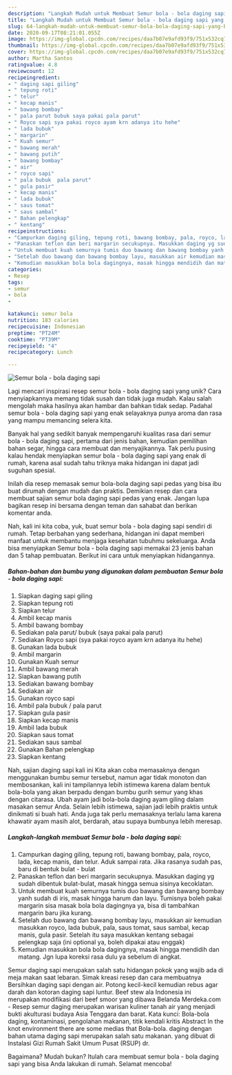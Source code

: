 ```yaml
---
description: "Langkah Mudah untuk Membuat Semur bola - bola daging sapi yang Bikin Ngiler"
title: "Langkah Mudah untuk Membuat Semur bola - bola daging sapi yang Bikin Ngiler"
slug: 64-langkah-mudah-untuk-membuat-semur-bola-bola-daging-sapi-yang-bikin-ngiler
date: 2020-09-17T08:21:01.055Z
image: https://img-global.cpcdn.com/recipes/daa7b07e9afd93f9/751x532cq70/semur-bola-bola-daging-sapi-foto-resep-utama.jpg
thumbnail: https://img-global.cpcdn.com/recipes/daa7b07e9afd93f9/751x532cq70/semur-bola-bola-daging-sapi-foto-resep-utama.jpg
cover: https://img-global.cpcdn.com/recipes/daa7b07e9afd93f9/751x532cq70/semur-bola-bola-daging-sapi-foto-resep-utama.jpg
author: Martha Santos
ratingvalue: 4.8
reviewcount: 12
recipeingredient:
- " daging sapi giling"
- " tepung roti"
- " telur"
- " kecap manis"
- " bawang bombay"
- " pala parut bubuk saya pakai pala parut"
- " Royco sapi sya pakai royco ayam krn adanya itu hehe"
- " lada bubuk"
- " margarin"
- " Kuah semur"
- " bawang merah"
- " bawang putih"
- " bawang bombay"
- " air"
- " royco sapi"
- " pala bubuk  pala parut"
- " gula pasir"
- " kecap manis"
- " lada bubuk"
- " saus tomat"
- " saus sambal"
- " Bahan pelengkap"
- " kentang"
recipeinstructions:
- "Campurkan daging giling, tepung roti, bawang bombay, pala, royco, lada, kecap manis, dan telur. Aduk sampai rata. Jika rasanya sudah pas, baru di bentuk bulat - bulat"
- "Panaskan teflon dan beri margarin secukupnya. Masukkan daging yg sudah dibentuk bulat-bulat, masak hingga semua sisinya kecoklatan."
- "Untuk membuat kuah semurnya tumis duo bawang dan bawang bombay yanh sudah di iris, masak hingga harum dan layu. Tumisnya boleh pakai margarin sisa masak bola bola dagingnya ya, bisa di tambahkan margarin baru jika kurang."
- "Setelah duo bawang dan bawang bombay layu, masukkan air kemudian masukkan royco, lada bubuk, pala, saus tomat, saus sambal, kecap manis, gula pasir. Setelah itu saya masukkan kentang sebagai pelengkap saja (ini optional ya, boleh dipakai atau enggak)"
- "Kemudian masukkan bola bola dagingnya, masak hingga mendidih dan matang. Jgn lupa koreksi rasa dulu ya sebelum di angkat."
categories:
- Resep
tags:
- semur
- bola
- 

katakunci: semur bola  
nutrition: 183 calories
recipecuisine: Indonesian
preptime: "PT24M"
cooktime: "PT39M"
recipeyield: "4"
recipecategory: Lunch

---
```



![Semur bola - bola daging sapi](https://img-global.cpcdn.com/recipes/daa7b07e9afd93f9/751x532cq70/semur-bola-bola-daging-sapi-foto-resep-utama.jpg)

Lagi mencari inspirasi resep semur bola - bola daging sapi yang unik? Cara menyiapkannya memang tidak susah dan tidak juga mudah. Kalau salah mengolah maka hasilnya akan hambar dan bahkan tidak sedap. Padahal semur bola - bola daging sapi yang enak selayaknya punya aroma dan rasa yang mampu memancing selera kita.

Banyak hal yang sedikit banyak mempengaruhi kualitas rasa dari semur bola - bola daging sapi, pertama dari jenis bahan, kemudian pemilihan bahan segar, hingga cara membuat dan menyajikannya. Tak perlu pusing kalau hendak menyiapkan semur bola - bola daging sapi yang enak di rumah, karena asal sudah tahu triknya maka hidangan ini dapat jadi suguhan spesial.

Inilah dia resep memasak semur bola-bola daging sapi pedas yang bisa ibu buat dirumah dengan mudah dan praktis. Demikian resep dan cara membuat sajian semur bola daging sapi pedas yang enak. Jangan lupa bagikan resep ini bersama dengan teman dan sahabat dan berikan komentar anda.


Nah, kali ini kita coba, yuk, buat semur bola - bola daging sapi sendiri di rumah. Tetap berbahan yang sederhana, hidangan ini dapat memberi manfaat untuk membantu menjaga kesehatan tubuhmu sekeluarga. Anda bisa menyiapkan Semur bola - bola daging sapi memakai 23 jenis bahan dan 5 tahap pembuatan. Berikut ini cara untuk menyiapkan hidangannya.

<!--inarticleads1-->

##### Bahan-bahan dan bumbu yang digunakan dalam pembuatan Semur bola - bola daging sapi:

1. Siapkan  daging sapi giling
1. Siapkan  tepung roti
1. Siapkan  telur
1. Ambil  kecap manis
1. Ambil  bawang bombay
1. Sediakan  pala parut/ bubuk (saya pakai pala parut)
1. Sediakan  Royco sapi (sya pakai royco ayam krn adanya itu hehe)
1. Gunakan  lada bubuk
1. Ambil  margarin
1. Gunakan  Kuah semur
1. Ambil  bawang merah
1. Siapkan  bawang putih
1. Sediakan  bawang bombay
1. Sediakan  air
1. Gunakan  royco sapi
1. Ambil  pala bubuk / pala parut
1. Siapkan  gula pasir
1. Siapkan  kecap manis
1. Ambil  lada bubuk
1. Siapkan  saus tomat
1. Sediakan  saus sambal
1. Gunakan  Bahan pelengkap
1. Siapkan  kentang


Nah, sajian daging sapi kali ini Kita akan coba memasaknya dengan menggunakan bumbu semur tersebut, namun agar tidak monoton dan membosankan, kali ini tampilannya lebih istimewa karena dalam bentuk bola-bola yang akan berpadu dengan bumbu gurih semur yang khas dengan citarasa. Ubah ayam jadi bola-bola daging ayam giling dalam masakan semur Anda. Selain lebih istimewa, sajian jadi lebih praktis untuk dinikmati si buah hati. Anda juga tak perlu memasaknya terlalu lama karena khawatir ayam masih alot, berdarah, atau supaya bumbunya lebih meresap. 

<!--inarticleads2-->

##### Langkah-langkah membuat Semur bola - bola daging sapi:

1. Campurkan daging giling, tepung roti, bawang bombay, pala, royco, lada, kecap manis, dan telur. Aduk sampai rata. Jika rasanya sudah pas, baru di bentuk bulat - bulat
1. Panaskan teflon dan beri margarin secukupnya. Masukkan daging yg sudah dibentuk bulat-bulat, masak hingga semua sisinya kecoklatan.
1. Untuk membuat kuah semurnya tumis duo bawang dan bawang bombay yanh sudah di iris, masak hingga harum dan layu. Tumisnya boleh pakai margarin sisa masak bola bola dagingnya ya, bisa di tambahkan margarin baru jika kurang.
1. Setelah duo bawang dan bawang bombay layu, masukkan air kemudian masukkan royco, lada bubuk, pala, saus tomat, saus sambal, kecap manis, gula pasir. Setelah itu saya masukkan kentang sebagai pelengkap saja (ini optional ya, boleh dipakai atau enggak)
1. Kemudian masukkan bola bola dagingnya, masak hingga mendidih dan matang. Jgn lupa koreksi rasa dulu ya sebelum di angkat.


Semur daging sapi merupakan salah satu hidangan pokok yang wajib ada di meja makan saat lebaran. Simak kreasi resep dan cara membuatnya Bersihkan daging sapi dengan air. Potong kecil-kecil kemudian rebus agar darah dan kotoran daging sapi luntur. Beef stew ala Indonesia ini merupakan modifikasi dari beef smoor yang dibawa Belanda Merdeka.com - Resep semur daging merupakan warisan kuliner tanah air yang menjadi bukti akulturasi budaya Asia Tenggara dan barat. Kata kunci: Bola-bola daging, kontaminasi, pengolahan makanan, titik kendali kritis Abstract In the knot environment there are some medias that Bola-bola. daging dengan bahan utama daging sapi merupakan salah satu makanan. yang dibuat di Instalasi Gizi Rumah Sakit Umum Pusat (RSUP) dr. 

Bagaimana? Mudah bukan? Itulah cara membuat semur bola - bola daging sapi yang bisa Anda lakukan di rumah. Selamat mencoba!
